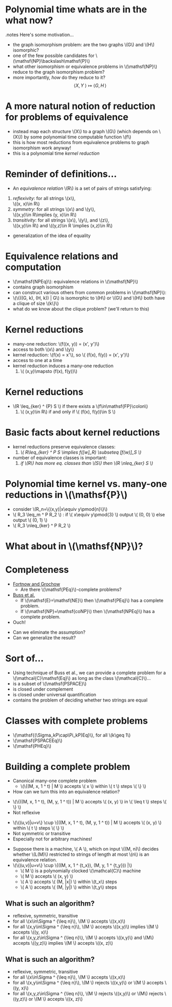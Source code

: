 <!SLIDE bullets incremental small transition=uncover>

# Polynomial time whats are in the what now? #
.notes Here's some motivation...

* the graph isomorphism problem: are the two graphs \\(G\\) and \\(H\\) isomorphic?
* one of the few possible candidates for \\(\mathsf{NP}\backslash\mathsf{P}\\)
* what other isomorphism or equivalence problems in \\(\mathsf{NP}\\) reduce to the graph isomorphism problem?
* more importantly, *how* do they reduce to it? $$\langle X, Y\; \rangle \mapsto \langle G, H\, \rangle $$

<!SLIDE bullets incremental small transition=uncover>

# A more natural notion of reduction for problems of equivalence #

* instead map each structure \\(X\\) to a graph \\(G\\) (which depends on \\(X\\)) by some polynomial time computable function \\(f\\)
* this is how most reductions from equivalence problems to graph isomorphism work anyway!
* this is a polynomial time *kernel reduction*

<!SLIDE bullets incremental smaller transition=uncover>

# Reminder of definitions... #

* An *equivalence relation* \\(R\\) is a set of pairs of strings satisfying:
1. *reflexivity*: for all strings \\(x\\),  
\\((x, x)\in R\\)
2. *symmetry*: for all strings \\(x\\) and \\(y\\),  
\\((x,y)\in R\implies (y, x)\in R\\)
3. *transitivity*: for all strings \\(x\\), \\(y\\), and \\(z\\),  
\\((x,y)\in R\\) and \\((y,z)\in R \implies (x,z)\in R\\)
* generalization of the idea of equality

<!SLIDE bullets incremental smaller transition=uncover>

# Equivalence relations and computation #

* \\(\mathsf{NPEq}\\): equivalence relations in \\(\mathsf{NP}\\)
* contains graph isomorphism
* can construct various others from common problems in \\(\mathsf{NP}\\):
* \\(\\{((G, k), (H, k)) | G\\) is isomorphic to \\(H\\) or \\(G\\) and \\(H\\) both have a clique of size \\(k\\}\\)
* what do we know about the clique problem? (we'll return to this)

<!SLIDE bullets incremental smaller transition=uncover>

# Kernel reductions #

* many-one reduction: \\(f((x, y)) = (x', y')\\)
* access to both \\(x\\) and \\(y\\)
* kernel reduction: \\(f(x) = x'\\), so \\( (f(x), f(y)) = (x', y')\\)
* access to one at a time
* kernel reduction induces a many-one reduction
  1. \\( (x,y)\mapsto (f(x), f(y))\\)

<!SLIDE bullets incremental small transition=uncover>

# Kernel reductions #

* \\(R \leq\_{ker} ^ {P} S \\) if there exists a \\(f\in\mathsf{FP}\colon\\)
  1. \\( (x,y)\in R\\) if and only if \\( (f(x), f(y))\in S \\)

<!SLIDE bullets incremental small transition=uncover>

# Basic facts about kernel reductions #

* kernel reductions preserve equivalence classes:
  1. *\\( R\leq\_{ker} ^ P S \implies f([w]_R) \subseteq [f(w)]\_S \\)*
* number of equivalence classes is important:
  1. *if \\(R\\) has more eq. classes than \\(S\\) then \\(R \nleq\_{ker} S \\)*

<!SLIDE bullets incremental smaller transition=uncover>

# Polynomial time kernel vs. many-one reductions in \\(\mathsf{P}\\) #

* consider \\(R\_n=\\{(x,y)|x\equiv y\pmod{n}\\}\\)
* \\( R\_3 \leq\_m ^ P R\_2 \\) : if \\( x\equiv y\pmod{3} \\) output
  \\( (0, 0) \\) else output \\( (0, 1) \\)
* \\( R\_3 \nleq\_{ker} ^ P R\_2 \\)

<!SLIDE transition=uncover>

# What about in \\(\mathsf{NP}\\)? #

<!SLIDE bullets incremental transition=uncover>

# Completeness #

* [Fortnow and Grochow][1]
  * Are there \\(\mathsf{PEq}\\)-complete problems?
* [Buss et al.][2]
  * If \\(\mathsf{E}=\mathsf{NE}\\) then \\(\mathsf{PEq}\\) has a complete
    problem.
  * If \\(\mathsf{NP}=\mathsf{coNP}\\) then \\(\mathsf{NPEq}\\) has a complete
    problem.
* Ouch!

[1]: www.cs.uchicago.edu/~fortnow/papers/equiv.pdf
[2]: http://www.crm.es/Publications/11/Pr1009.pdf

<!SLIDE bullets incremental transition=uncover>

* Can we eliminate the assumption?
* Can we generalize the result?

<!SLIDE bullets incremental small transition=uncover>

# Sort of... #

* Using technique of Buss et al., we can provide a complete problem for a
  \\(\mathcal{C}\mathsf{Eq}\\) as long as the class \\(\mathcal{C}\\)...
* is a subset of \\(\mathsf{PSPACE}\\)
* is closed under complement
* is closed under universal quantification
* contains the problem of deciding whether two strings are equal

<!SLIDE bullets incremental transition=uncover>

# Classes with complete problems #

* \\(\mathsf{(\Sigma\_kP\cap\Pi\_kP)Eq}\\), for all \\(k\geq 1\\)
* \\(\mathsf{PSPACEEq}\\)
* \\(\mathsf{PHEq}\\)

<!SLIDE bullets incremental transition=uncover>

# Building a complete problem #

* Canonical many-one complete problem
  * \\(\\{(M, x, 1 ^ t) | M \\) accepts \\( x \\) within \\( t \\) steps \\( \\} \\)
* How can we turn this into an equivalence relation?

<!SLIDE bullets incremental>

* \\(\\{((M, x, 1 ^ t), (M, y, 1 ^ t)) | M \\) accepts \\( (x, y) \\) in \\(
  \leq t \\) steps \\( \\} \\)
* Not reflexive

<!SLIDE bullets incremental>

* \\(\\{(u,v)|u=v\\} \cup \\{((M, x, 1 ^ t), (M, y, 1 ^ t)) | M \\) accepts \\(
  (x, y) \\) within \\( t \\) steps \\( \\} \\)
* Not symmetric or transitive
* Especially not for arbitrary machines!

<!SLIDE bullets incremental small transition=uncover>

* Suppose there is a machine, \\( A \\), which on input \\((M, n)\\) decides
  whether \\(L(M)\\) restricted to strings of length at most \\(n\\) is an
  equivalence relation.
* \\(\\{(u,v)|u=v\\} \cup \\{((M, x, 1 ^ {t\_x}), (M, y, 1 ^ {t\_y})) |\\)
  * \\( M \\) is a polynomially clocked \\(\mathcal{C}\\) machine
  * \\( M \\) accepts \\( (x, y) \\)
  * \\( A \\) accepts \\( (M, |x|) \\) within \\(t\_x\\) steps
  * \\( A \\) accepts \\( (M, |y|) \\) within \\(t\_y\\) steps

<!SLIDE bullets incremental transition=uncover>

## What is such an algorithm? ##

* reflexive, symmetric, transitive
* for all \\(x\in\Sigma ^ {\leq n}\\), \\(M \\) accepts \\((x,x)\\)
* for all \\(x,y\in\Sigma ^ {\leq n}\\), \\(M \\) accepts \\((x,y)\\) implies
  \\(M \\) accepts \\((y, x)\\)
* for all \\(x,y,z\in\Sigma ^ {\leq n}\\), \\(M \\) accepts \\((x,y)\\) and
  \\(M\\) accepts \\((y,z)\\) implies \\(M \\) accepts \\((x, z)\\)

<!SLIDE bullets>

## What is such an algorithm? ##

* reflexive, symmetric, transitive
* for all \\(x\in\Sigma ^ {\leq n}\\), \\(M \\) accepts \\((x,x)\\)
* for all \\(x,y\in\Sigma ^ {\leq n}\\), \\(M \\) rejects \\((x,y)\\) or \\(M
  \\) accepts \\((y, x)\\)
* for all \\(x,y,z\in\Sigma ^ {\leq n}\\), \\(M \\) rejects \\((x,y)\\) or
  \\(M\\) rejects \\((y,z)\\) or \\(M \\) accepts \\((x, z)\\)
